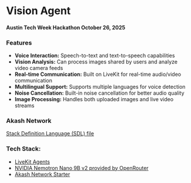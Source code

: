 # Vision Agent
#### Austin Tech Week Hackathon October 26, 2025


### Features

- **Voice Interaction:** Speech-to-text and text-to-speech capabilities
- **Vision Analysis:** Can process images shared by users and analyze video camera feeds
- **Real-time Communication:** Built on LiveKit for real-time audio/video communication
- **Multilingual Support:** Supports multiple languages for voice detection
- **Noise Cancellation:** Built-in noise cancellation for better audio quality
- **Image Processing:** Handles both uploaded images and live video streams


### Akash Network
[Stack Definition Language (SDL) file](./deploy.yml)


### Tech Stack:
- [LiveKit Agents](https://github.com/livekit-examples/agent-starter-react)
- [NVIDIA Nemotron Nano 9B v2 provided by OpenRouter](https://openrouter.ai/nvidia/nemotron-nano-9b-v2:free)
- [Akash Network Starter](https://github.com/akash-network/hello-akash-world)